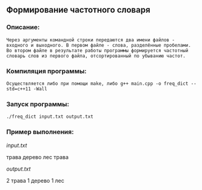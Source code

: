 ## Формирование частотного словаря

### Описание:
    Через аргументы командной строки передаются два имени файлов - входного и выходного. В первом файле - слова, разделённые пробелами. Во втором файле в результате работы программы формируется частотный словарь слов из первого файла, отсортированный по убыванию частот.

### Компиляция программы:
    Осуществляется либо при помощи make, либо g++ main.cpp -o freq_dict --std=c++11 -Wall

### Запуск программы:
    ./freq_dict input.txt output.txt

### Пример выполнения:

*input.txt*

трава дерево лес трава

*output.txt*

2 трава
1 дерево
1 лес

